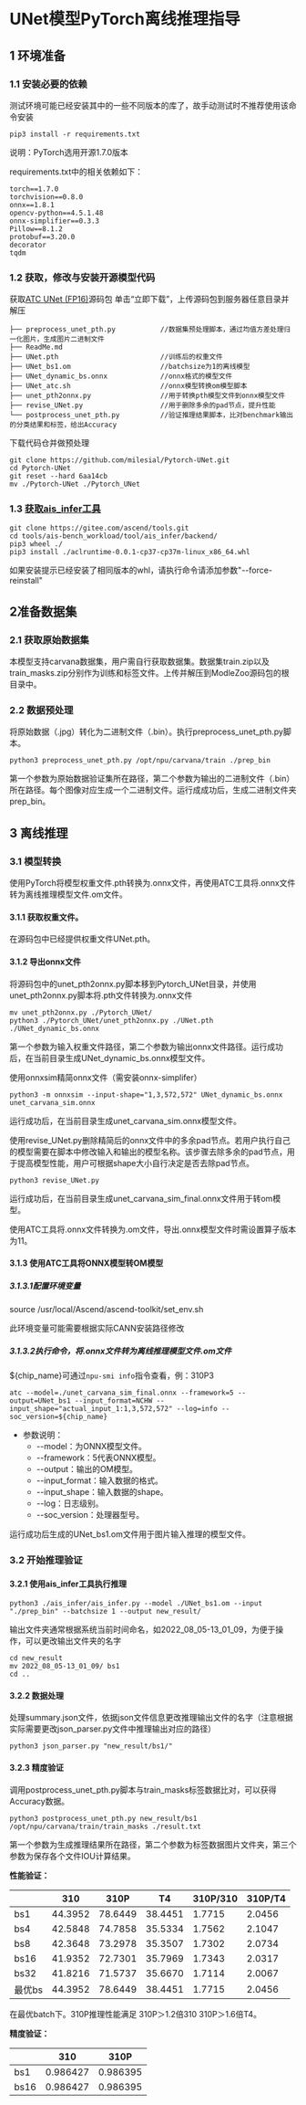 ​       
# UNet模型PyTorch离线推理指导

## 1 环境准备 

### 1.1 安装必要的依赖

测试环境可能已经安装其中的一些不同版本的库了，故手动测试时不推荐使用该命令安装  

```
pip3 install -r requirements.txt  
```
说明：PyTorch选用开源1.7.0版本

requirements.txt中的相关依赖如下：

```
torch==1.7.0
torchvision==0.8.0
onnx==1.8.1
opencv-python==4.5.1.48
onnx-simplifier==0.3.3
Pillow==8.1.2
protobuf==3.20.0
decorator
tqdm
```

### 1.2 获取，修改与安装开源模型代码  

获取[ATC UNet (FP16)](https://www.hiascend.com/zh/software/modelzoo/models/detail/1/02704892d4914bb191b5b11c86e7c94c)源码包
单击“立即下载”，上传源码包到服务器任意目录并解压

```
├── preprocess_unet_pth.py           //数据集预处理脚本，通过均值方差处理归一化图片，生成图片二进制文件
├── ReadMe.md
├── UNet.pth                         //训练后的权重文件
├── UNet_bs1.om                      //batchsize为1的离线模型
├── UNet_dynamic_bs.onnx             //onnx格式的模型文件
├── UNet_atc.sh                      //onnx模型转换om模型脚本
├── unet_pth2onnx.py                 //用于转换pth模型文件到onnx模型文件
├── revise_UNet.py                   //用于删除多余的pad节点，提升性能
└── postprocess_unet_pth.py          //验证推理结果脚本，比对benchmark输出的分类结果和标签，给出Accuracy
```

下载代码仓并做预处理

```shell
git clone https://github.com/milesial/Pytorch-UNet.git
cd Pytorch-UNet
git reset --hard 6aa14cb
mv ./Pytorch-UNet ./Pytorch_UNet
```

### 1.3 [获取ais_infer工具](https://gitee.com/ascend/tools/tree/master/ais-bench_workload)  

```
git clone https://gitee.com/ascend/tools.git
cd tools/ais-bench_workload/tool/ais_infer/backend/
pip3 wheel ./
pip3 install ./aclruntime-0.0.1-cp37-cp37m-linux_x86_64.whl
```

如果安装提示已经安装了相同版本的whl，请执行命令请添加参数"--force-reinstall"

## 2准备数据集   

###   2.1 获取原始数据集

本模型支持carvana数据集，用户需自行获取数据集。数据集train.zip以及train_masks.zip分别作为训练和标签文件。上传并解压到ModleZoo源码包的根目录中。

### 2.2 数据预处理

将原始数据（.jpg）转化为二进制文件（.bin）。执行preprocess_unet_pth.py脚本。

```
python3 preprocess_unet_pth.py /opt/npu/carvana/train ./prep_bin
```

第一个参数为原始数据验证集所在路径，第二个参数为输出的二进制文件（.bin）所在路径。每个图像对应生成一个二进制文件。运行成成功后，生成二进制文件夹prep_bin。

## 3 离线推理 

### 3.1 模型转换

使用PyTorch将模型权重文件.pth转换为.onnx文件，再使用ATC工具将.onnx文件转为离线推理模型文件.om文件。

#### 3.1.1 获取权重文件。

在源码包中已经提供权重文件UNet.pth。

#### 3.1.2 导出onnx文件

将源码包中的unet_pth2onnx.py脚本移到Pytorch_UNet目录，并使用unet_pth2onnx.py脚本将.pth文件转换为.onnx文件

```
mv unet_pth2onnx.py ./Pytorch_UNet/
python3 ./Pytorch_UNet/unet_pth2onnx.py ./UNet.pth ./UNet_dynamic_bs.onnx
```

第一个参数为输入权重文件路径，第二个参数为输出onnx文件路径。运行成功后，在当前目录生成UNet_dynamic_bs.onnx模型文件。


使用onnxsim精简onnx文件（需安装onnx-simplifer）

```
python3 -m onnxsim --input-shape="1,3,572,572" UNet_dynamic_bs.onnx unet_carvana_sim.onnx
```

运行成功后，在当前目录生成unet_carvana_sim.onnx模型文件。


使用revise_UNet.py删除精简后的onnx文件中的多余pad节点。若用户执行自己的模型需要在脚本中修改输入和输出的模型名称。该步骤去除多余的pad节点，用于提高模型性能，用户可根据shape大小自行决定是否去除pad节点。

```
python3 revise_UNet.py
```

运行成功后，在当前目录生成unet_carvana_sim_final.onnx文件用于转om模型。

使用ATC工具将.onnx文件转换为.om文件，导出.onnx模型文件时需设置算子版本为11。

#### 3.1.3 使用ATC工具将ONNX模型转OM模型

##### 3.1.3.1配置环境变量

source /usr/local/Ascend/ascend-toolkit/set_env.sh

此环境变量可能需要根据实际CANN安装路径修改

##### 3.1.3.2执行命令，将.onnx文件转为离线推理模型文件.om文件

${chip_name}可通过`npu-smi info`指令查看，例：310P3

```
atc --model=./unet_carvana_sim_final.onnx --framework=5 --output=UNet_bs1 --input_format=NCHW --input_shape="actual_input_1:1,3,572,572" --log=info --soc_version=${chip_name}
```

- 参数说明：
  - --model：为ONNX模型文件。
  - --framework：5代表ONNX模型。
  - --output：输出的OM模型。
  - --input_format：输入数据的格式。
  - --input_shape：输入数据的shape。
  - --log：日志级别。
  - --soc_version：处理器型号。

运行成功后生成的UNet_bs1.om文件用于图片输入推理的模型文件。

### 3.2 开始推理验证

#### 3.2.1 使用ais_infer工具执行推理

```
python3 ./ais_infer/ais_infer.py --model ./UNet_bs1.om --input "./prep_bin" --batchsize 1 --output new_result/
```

输出文件夹通常根据系统当前时间命名，如2022_08_05-13_01_09，为便于操作，可以更改输出文件夹的名字

```
cd new_result
mv 2022_08_05-13_01_09/ bs1
cd ..
```

#### 3.2.2 数据处理

处理summary.json文件，依据json文件信息更改推理输出文件的名字（注意根据实际需要更改json_parser.py文件中推理输出对应的路径）

```
python3 json_parser.py "new_result/bs1/"
```

#### 3.2.3 精度验证

调用postprocess_unet_pth.py脚本与train_masks标签数据比对，可以获得Accuracy数据。

```
python3 postprocess_unet_pth.py new_result/bs1 /opt/npu/carvana/train/train_masks ./result.txt
```

第一个参数为生成推理结果所在路径，第二个参数为标签数据图片文件夹，第三个参数为保存各个文件IOU计算结果。

**性能验证：** 

|      | 310     | 310P     | T4      | 310P/310 | 310P/T4 |
|------|---------|---------|---------|---------|--------|
| bs1  | 44.3952 | 78.6449 | 38.4451 | 1.7715  | 2.0456 |
| bs4  | 42.5848 | 74.7858 | 35.5334 | 1.7562  | 2.1047 |
| bs8  | 42.3648 | 73.2978 | 35.3507 | 1.7302  | 2.0734 |
| bs16 | 41.9352 | 72.7301 | 35.7969 | 1.7343  | 2.0317 |
| bs32 | 41.8216 | 71.5737 | 35.6670 | 1.7114  | 2.0067 |
| 最优bs | 44.3952 | 78.6449 | 38.4451 | 1.7715  | 2.0456 |

在最优batch下。310P推理性能满足 310P＞1.2倍310 310P＞1.6倍T4。
   

**精度验证：** 

|      | 310      | 310P      |
|------|----------|----------|
| bs1  | 0.986427 | 0.986395 |
| bs16 | 0.986427 | 0.986395 |
